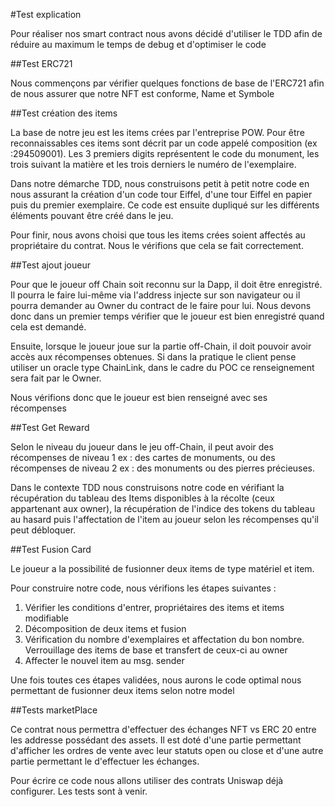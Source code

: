 #Test explication

Pour réaliser nos smart contract nous avons décidé d'utiliser le TDD afin de réduire au maximum le temps de debug et d'optimiser le code

##Test ERC721

Nous commençons par vérifier quelques fonctions de base de l'ERC721 afin de nous assurer que notre NFT est conforme, Name et Symbole

##Test création des items

La base de notre jeu est les items crées par l'entreprise POW. Pour être reconnaissables ces items sont décrit par un code appelé composition (ex :294509001). Les 3 premiers digits représentent le code du monument, les trois suivant la matière et les trois derniers le numéro de l'exemplaire.

Dans notre démarche TDD, nous construisons petit à petit notre code en nous assurant la création d'un code tour Eiffel, d'une tour Eiffel en papier puis du premier exemplaire.
Ce code est ensuite dupliqué sur les différents éléments pouvant être créé dans le jeu.

Pour finir, nous avons choisi que tous les items crées soient affectés au propriétaire du contrat. Nous le vérifions que cela se fait correctement.

##Test ajout joueur

Pour que le joueur off Chain soit reconnu sur la Dapp, il doit être enregistré. Il pourra le faire lui-même via l'address injecte sur son navigateur ou il pourra demander au Owner du contract de le faire pour lui.
Nous devons donc dans un premier temps vérifier que le joueur est bien enregistré quand cela est demandé.

Ensuite, lorsque le joueur joue sur la partie off-Chain, il doit pouvoir avoir accès aux récompenses obtenues. Si dans la pratique le client pense utiliser un oracle type ChainLink, dans le cadre du POC ce renseignement sera fait par le Owner.

Nous vérifions donc que le joueur est bien renseigné avec ses récompenses

##Test Get Reward

Selon le niveau du joueur dans le jeu off-Chain, il peut avoir des récompenses de niveau 1 ex : des cartes de monuments, ou des récompenses de niveau 2 ex : des monuments ou des pierres précieuses.

Dans le contexte TDD nous construisons notre code en vérifiant la récupération du tableau des Items disponibles à la récolte (ceux appartenant aux owner), la récupération de l'indice des tokens du tableau au hasard puis l'affectation de l'item au joueur selon les récompenses qu'il peut débloquer.

##Test Fusion Card

Le joueur a la possibilité de fusionner deux items de type matériel et item.

Pour construire notre code, nous vérifions les étapes suivantes :

1. Vérifier les conditions d'entrer, propriétaires des items et items modifiable
2. Décomposition de deux items et fusion
3. Vérification du nombre d'exemplaires et affectation du bon nombre. Verrouillage des items de base et transfert de ceux-ci au owner
5. Affecter le nouvel item au msg. sender

Une fois toutes ces étapes validées, nous aurons le code optimal nous permettant de fusionner deux items selon notre model

##Tests marketPlace

Ce contrat nous permettra d'effectuer des échanges NFT vs ERC 20 entre les addresse possédant des assets.
Il est doté d'une partie permettant d'afficher les ordres de vente avec leur statuts open ou close et d'une autre partie permettant le d'effectuer les échanges.

Pour écrire ce code nous allons utiliser des contrats Uniswap déjà configurer. Les tests sont à venir.


